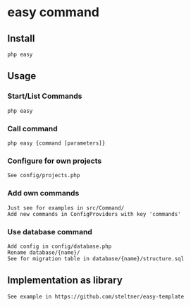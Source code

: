 # easy command

## Install
    php easy

## Usage
### Start/List Commands
    php easy
    
### Call command
    php easy {command [parameters]}
    
### Configure for own projects
    See config/projects.php
    
### Add own commands
    Just see for examples in src/Command/
    Add new commands in ConfigProviders with key 'commands'
    
### Use database command 
    Add config in config/database.php 
    Rename database/{name}/
    See for migration table in database/{name}/structure.sql 
    
## Implementation as library
    See example in https://github.com/steltner/easy-template